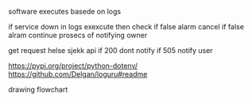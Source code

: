 software executes basede on logs 

if service down in logs exexcute
   then check if false alarm 
   cancel if false alram 
   continue prosecs of notifying owner 



   get request helse sjekk api 
    if 200 dont notify 
    if 505 notify user 


https://pypi.org/project/python-dotenv/
https://github.com/Delgan/loguru#readme








drawing flowchart 